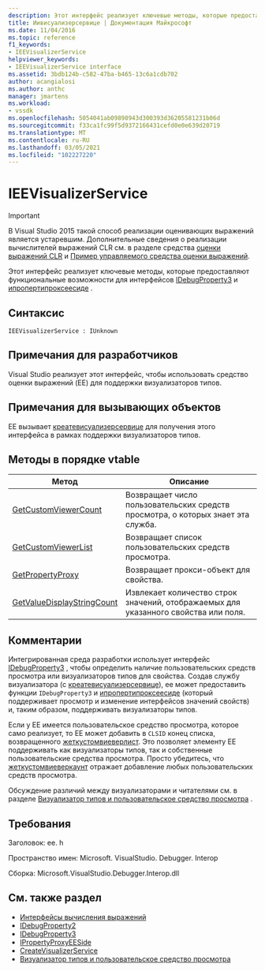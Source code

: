 ```yaml
---
description: Этот интерфейс реализует ключевые методы, которые предоставляют функциональные возможности для интерфейсов IDebugProperty3 и Ипропертипроксеесиде.
title: Иивисуализерсервице | Документация Майкрософт
ms.date: 11/04/2016
ms.topic: reference
f1_keywords:
- IEEVisualizerService
helpviewer_keywords:
- IEEVisualizerService interface
ms.assetid: 3bdb124b-c582-47ba-b465-13c6a1cdb702
author: acangialosi
ms.author: anthc
manager: jmartens
ms.workload:
- vssdk
ms.openlocfilehash: 5054041ab09898943d300393d36205581231b06d
ms.sourcegitcommit: f33ca1fc99f5d9372166431cefd0e0e639d20719
ms.translationtype: MT
ms.contentlocale: ru-RU
ms.lasthandoff: 03/05/2021
ms.locfileid: "102227220"
---
```

# <a name="ieevisualizerservice"></a>IEEVisualizerService
> [!IMPORTANT]
> В Visual Studio 2015 такой способ реализации оценивающих выражений является устаревшим. Дополнительные сведения о реализации вычислителей выражений CLR см. в разделе средства [оценки выражений CLR](https://github.com/Microsoft/ConcordExtensibilitySamples/wiki/CLR-Expression-Evaluators) и [Пример управляемого средства оценки выражений](https://github.com/Microsoft/ConcordExtensibilitySamples/wiki/Managed-Expression-Evaluator-Sample).

 Этот интерфейс реализует ключевые методы, которые предоставляют функциональные возможности для интерфейсов [IDebugProperty3](../../../extensibility/debugger/reference/idebugproperty3.md) и [ипропертипроксеесиде](../../../extensibility/debugger/reference/ipropertyproxyeeside.md) .

## <a name="syntax"></a>Синтаксис

```
IEEVisualizerService : IUnknown
```

## <a name="notes-for-implementers"></a>Примечания для разработчиков
 Visual Studio реализует этот интерфейс, чтобы использовать средство оценки выражений (EE) для поддержки визуализаторов типов.

## <a name="notes-for-callers"></a>Примечания для вызывающих объектов
 EE вызывает [креатевисуализерсервице](../../../extensibility/debugger/reference/ieevisualizerserviceprovider-createvisualizerservice.md) для получения этого интерфейса в рамках поддержки визуализаторов типов.

## <a name="methods-in-vtable-order"></a>Методы в порядке vtable

|Метод|Описание|
|------------|-----------------|
|[GetCustomViewerCount](../../../extensibility/debugger/reference/ieevisualizerservice-getcustomviewercount.md)|Возвращает число пользовательских средств просмотра, о которых знает эта служба.|
|[GetCustomViewerList](../../../extensibility/debugger/reference/ieevisualizerservice-getcustomviewerlist.md)|Возвращает список пользовательских средств просмотра.|
|[GetPropertyProxy](../../../extensibility/debugger/reference/ieevisualizerservice-getpropertyproxy.md)|Возвращает прокси-объект для свойства.|
|[GetValueDisplayStringCount](../../../extensibility/debugger/reference/ieevisualizerservice-getvaluedisplaystringcount.md)|Извлекает количество строк значений, отображаемых для указанного свойства или поля.|

## <a name="remarks"></a>Комментарии
 Интегрированная среда разработки использует интерфейс [IDebugProperty3](../../../extensibility/debugger/reference/idebugproperty3.md) , чтобы определить наличие пользовательских средств просмотра или визуализаторов типов для свойства. Создав службу визуализатора (с [креатевисуализерсервице](../../../extensibility/debugger/reference/ieevisualizerserviceprovider-createvisualizerservice.md)), ee может предоставить функции `IDebugProperty3` и [ипропертипроксеесиде](../../../extensibility/debugger/reference/ipropertyproxyeeside.md) (который поддерживает просмотр и изменение интерфейсов значений свойств) и, таким образом, поддерживать визуализаторы типов.

 Если у EE имеется пользовательское средство просмотра, которое само реализует, то EE может добавить в `CLSID` конец списка, возвращенного [жеткустомвиеверлист](../../../extensibility/debugger/reference/ieevisualizerservice-getcustomviewerlist.md). Это позволяет элементу EE поддерживать как визуализаторы типов, так и собственные пользовательские средства просмотра. Просто убедитесь, что [жеткустомвиеверкаунт](../../../extensibility/debugger/reference/idebugproperty3-getcustomviewercount.md) отражает добавление любых пользовательских средств просмотра.

 Обсуждение различий между визуализаторами и читателями см. в разделе [Визуализатор типов и пользовательское средство просмотра](../../../extensibility/debugger/type-visualizer-and-custom-viewer.md) .

## <a name="requirements"></a>Требования
 Заголовок: ee. h

 Пространство имен: Microsoft. VisualStudio. Debugger. Interop

 Сборка: Microsoft.VisualStudio.Debugger.Interop.dll

## <a name="see-also"></a>См. также раздел
- [Интерфейсы вычисления выражений](../../../extensibility/debugger/reference/expression-evaluation-interfaces.md)
- [IDebugProperty2](../../../extensibility/debugger/reference/idebugproperty2.md)
- [IDebugProperty3](../../../extensibility/debugger/reference/idebugproperty3.md)
- [IPropertyProxyEESide](../../../extensibility/debugger/reference/ipropertyproxyeeside.md)
- [CreateVisualizerService](../../../extensibility/debugger/reference/ieevisualizerserviceprovider-createvisualizerservice.md)
- [Визуализатор типов и пользовательское средство просмотра](../../../extensibility/debugger/type-visualizer-and-custom-viewer.md)
